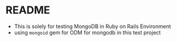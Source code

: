 # README

- This is solely for testing MongoDB in Ruby on Rails Environment
- using `mongoid` gem for ODM for mongodb in this test project
